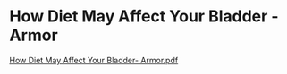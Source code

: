 # How Diet May Affect Your Bladder - Armor

[How Diet May Affect Your Bladder- Armor.pdf](How%20Diet%20May%20Affect%20Your%20Bladder%20-%20Armor%201508ff511c5f4b77b2de364b9039202f/How_Diet_May_Affect_Your_Bladder-_Armor.pdf)